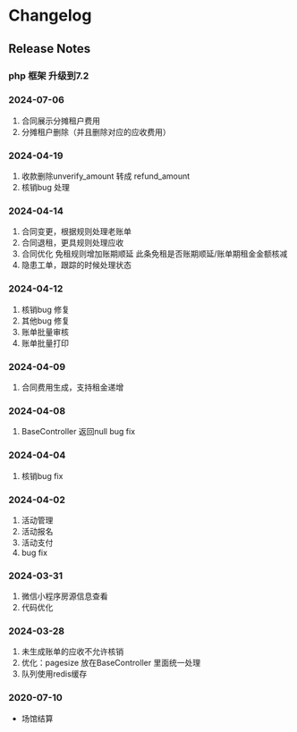 # Changelog

## Release Notes

### php 框架 升级到7.2

### 2024-07-06
1. 合同展示分摊租户费用
2. 分摊租户删除（并且删除对应的应收费用）

### 2024-04-19

1. 收款删除unverify_amount 转成 refund_amount
2. 核销bug 处理

### 2024-04-14

1. 合同变更，根据规则处理老账单
2. 合同退租，更具规则处理应收
3. 合同优化 免租规则增加账期顺延 此条免租是否账期顺延/账单期租金金额核减
4. 隐患工单，跟踪的时候处理状态

### 2024-04-12

1. 核销bug 修复
2. 其他bug 修复
3. 账单批量审核
4. 账单批量打印

### 2024-04-09

1. 合同费用生成，支持租金递增

### 2024-04-08

1. BaseController 返回null bug fix

### 2024-04-04

1. 核销bug fix

### 2024-04-02

1. 活动管理
2. 活动报名
3. 活动支付
4. bug fix

### 2024-03-31

1. 微信小程序房源信息查看
2. 代码优化

### 2024-03-28

1. 未生成账单的应收不允许核销
2. 优化：pagesize 放在BaseController 里面统一处理
3. 队列使用redis缓存

### 2020-07-10

- 场馆结算
